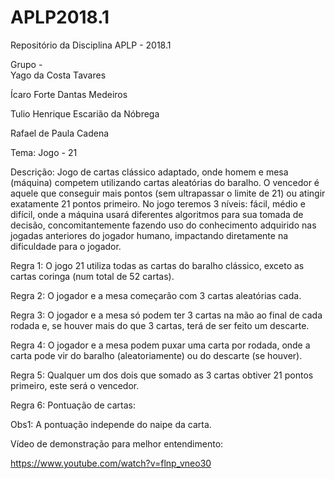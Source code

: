 # APLP2018.1
Repositório da Disciplina APLP - 2018.1

Grupo -    
Yago da Costa Tavares
	   
Ícaro Forte Dantas Medeiros
           
Tulio Henrique Escarião da Nóbrega
 	        
Rafael de Paula Cadena

Tema: Jogo - 21
	
Descrição: 
Jogo de cartas clássico adaptado, onde homem e mesa (máquina) competem utilizando cartas aleatórias do baralho. O vencedor é aquele que conseguir mais pontos (sem ultrapassar o limite de 21) ou atingir exatamente 21 pontos primeiro. No jogo teremos 3 níveis: fácil, médio e difícil, onde a máquina usará diferentes algoritmos para sua tomada de decisão, concomitantemente fazendo uso do conhecimento adquirido nas jogadas anteriores do jogador humano, impactando diretamente na dificuldade para o jogador.  

Regra 1: O jogo 21 utiliza todas as cartas do baralho clássico, exceto as cartas coringa (num total de 52 cartas).

Regra 2: O jogador e a mesa começarão com 3 cartas aleatórias cada.

Regra 3: O jogador e a mesa só podem ter 3 cartas na mão ao final de cada rodada e, se houver mais do que 3 cartas, terá de ser feito um descarte.

Regra 4: O jogador e a mesa podem puxar uma carta por rodada, onde a carta pode vir do baralho (aleatoriamente) ou do descarte (se houver).

Regra 5: Qualquer um dos dois que somado as 3 cartas obtiver 21 pontos primeiro, este será o vencedor.

Regra 6: Pontuação de cartas:

Obs1: A pontuação independe do naipe da carta.

Vídeo de demonstração para melhor entendimento:

https://www.youtube.com/watch?v=flnp_vneo30
